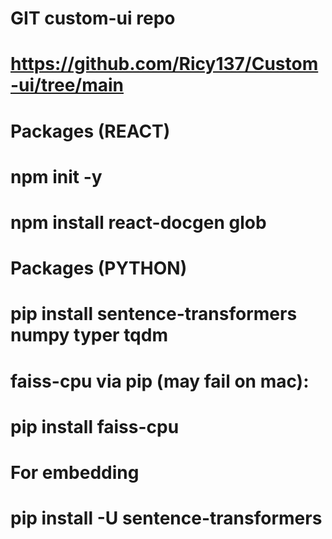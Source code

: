 # GIT custom-ui repo
# https://github.com/Ricy137/Custom-ui/tree/main

# Packages (REACT)
# npm init -y
# npm install react-docgen glob

# Packages (PYTHON)
# pip install sentence-transformers numpy typer tqdm
# faiss-cpu via pip (may fail on mac): 
# pip install faiss-cpu

# For embedding
# pip install -U sentence-transformers 
# 